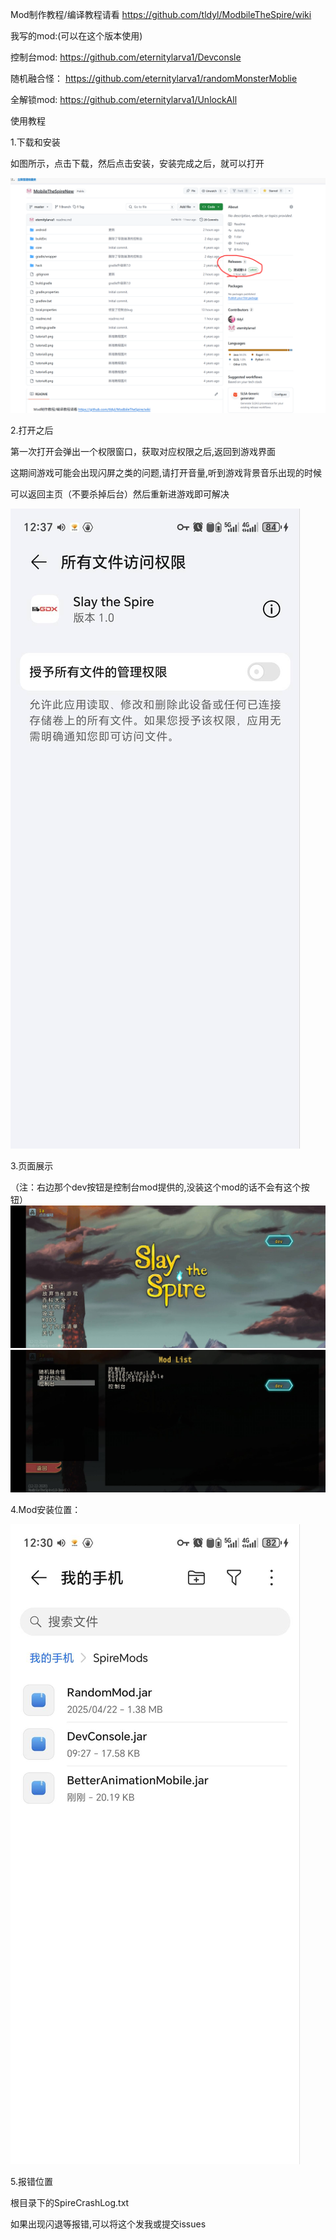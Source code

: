 Mod制作教程/编译教程请看
https://github.com/tldyl/ModbileTheSpire/wiki

我写的mod:(可以在这个版本使用)

控制台mod:
https://github.com/eternitylarva1/Devconsle

随机融合怪：
https://github.com/eternitylarva1/randomMonsterMoblie

全解锁mod:
https://github.com/eternitylarva1/UnlockAll

使用教程

1.下载和安装

如图所示，点击下载，然后点击安装，安装完成之后，就可以打开

![目录1](images/5.jpg "1")

2.打开之后

第一次打开会弹出一个权限窗口，获取对应权限之后,返回到游戏界面

这期间游戏可能会出现闪屏之类的问题,请打开音量,听到游戏背景音乐出现的时候

可以返回主页（不要杀掉后台）然后重新进游戏即可解决


![目录2](images/6.jpg "2")

3.页面展示

（注：右边那个dev按钮是控制台mod提供的,没装这个mod的话不会有这个按钮）
![目录4](images/2.jpg "4")
![目录4](images/3.jpg "4")

4.Mod安装位置：

![目录3](images/1.jpg "3")

5.报错位置

根目录下的SpireCrashLog.txt

如果出现闪退等报错,可以将这个发我或提交issues